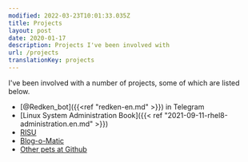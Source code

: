 ```yaml
---
modified: 2022-03-23T10:01:33.035Z
title: Projects
layout: post
date: 2020-01-17
description: Projects I've been involved with
url: /projects
translationKey: projects
---
```


I've been involved with a number of projects, some of which are listed below.

- [@Redken_bot]({{<ref "redken-en.md" >}}) in Telegram
- [Linux System Administration Book]({{< ref "2021-09-11-rhel8-administration.en.md" >}})
- [RISU](https://risuorg.github.io)
- [Blog-o-Matic](https://github.com/iranzo/blog-o-matic)
- [Other pets at Github](https://github.com/iranzo)
